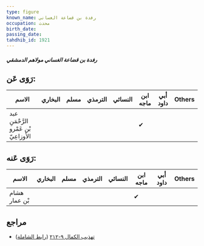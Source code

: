 ```yaml
---
type: figure
known_name: رفدة بن قضاعة الغساني
occupation: محدث
birth_date:
passing_date:
tahdhib_id: 1921
---
```

##### رفدة بن قضاعة الغساني مولاهم الدمشقي

## رَوَى عَن:
| الاسم                                  | البخاري | مسلم | الترمذي | النسائي | ابن ماجه | أبي داود | Others |
| -------------------------------------- | ------- | ---- | ------- | ------- | -------- | -------- | ------ |
| عبد الرَّحْمَنِ بْن عَمْرو الأَوزاعِيّ |         |      |         |         | ✔        |          |        |
## رَوَى عَنه:
| الاسم         | البخاري | مسلم | الترمذي | النسائي | ابن ماجه | أبي داود | Others |
| ------------- | ------- | ---- | ------- | ------- | -------- | -------- | ------ |
| هشام بْن عمار |         |      |         |         | ✔        |          |        |
## مراجع
- [تهذيب الكمال ٩-٢١٢](obsidian://open?vault=Tahdhib-al-Kamal&file=Figures/١٩٢١-رفدة%20بن%20قضاعة%20الغساني%20مولاهم%20الدمشقي) ([رابط الشاملة](https://shamela.ws/book/3722/4452))